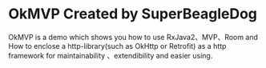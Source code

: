 # OkMVP Created by SuperBeagleDog
 
OkMVP is a demo which shows you how to use RxJava2、MVP、Room and How to enclose a http-library(such as OkHttp or Retrofit) as a http framework for maintainability 、extendibility and easier using.
